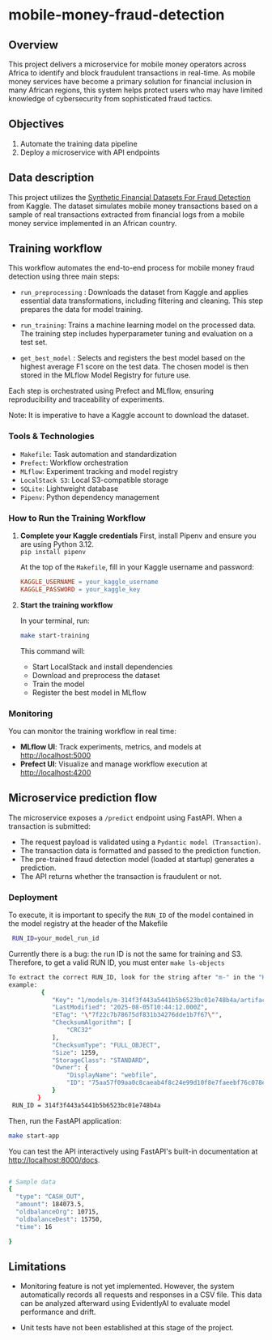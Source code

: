 # mobile-money-fraud-detection

## Overview
This project delivers a microservice for mobile money operators across Africa to identify and block fraudulent transactions in real-time. As mobile money services have become a primary solution for financial inclusion in many African regions, this system helps protect users who may have limited knowledge of cybersecurity from sophisticated fraud tactics.

## Objectives
1. Automate the training data pipeline
2. Deploy a microservice with API endpoints

## Data description 

This project utilizes the [Synthetic Financial Datasets For Fraud Detection](https://www.kaggle.com/datasets/ealaxi/paysim1/data) from Kaggle. The dataset simulates mobile money transactions based on a sample of real transactions extracted from financial logs from a mobile money service implemented in an African country.

## Training workflow 

This workflow automates the end-to-end process for mobile money fraud detection using three main steps:

- `run_preprocessing` : 
Downloads the dataset from Kaggle and applies essential data transformations, including filtering and cleaning. This step prepares the data for model training.

- `run_training`:
Trains a machine learning model on the processed data. The training step includes hyperparameter tuning and evaluation on a test set.

- `get_best_model` : 
Selects and registers the best model based on the highest average F1 score on the test data. The chosen model is then stored in the MLflow Model Registry for future use.

Each step is orchestrated using Prefect and MLflow, ensuring reproducibility and traceability of experiments.

Note: It is imperative to have a Kaggle account to download the dataset.

### Tools & Technologies

- `Makefile`: Task automation and standardization 
- `Prefect`: Workflow orchestration
- `MLflow`: Experiment tracking and model registry
- `LocalStack S3`: Local S3-compatible storage
- `SQLite`: Lightweight database
- `Pipenv`: Python dependency management


### How to Run the Training Workflow

1. **Complete your Kaggle credentials**
    First, install Pipenv and ensure you are using Python 3.12.   
    `pip install pipenv`

   At the top of the `Makefile`, fill in your Kaggle username and password:
   ```makefile
   KAGGLE_USERNAME = your_kaggle_username
   KAGGLE_PASSWORD = your_kaggle_key
   ```

2. **Start the training workflow**

   In your terminal, run:
   ```bash
   make start-training
   ```


   This command will:
   - Start LocalStack and install dependencies
   - Download and preprocess the dataset
   - Train the model
   - Register the best model in MLflow

### Monitoring

You can monitor the training workflow in real time:
- **MLflow UI**: Track experiments, metrics, and models at [http://localhost:5000](http://localhost:5000)
- **Prefect UI**: Visualize and manage workflow execution at [http://localhost:4200](http://localhost:4200)


## Microservice prediction flow 

The microservice exposes a `/predict` endpoint using FastAPI. When a transaction is submitted:

- The request payload is validated using a `Pydantic model (Transaction)`.
- The transaction data is formatted and passed to the prediction function.
- The pre-trained fraud detection model (loaded at startup) generates a prediction.
- The API returns whether the transaction is fraudulent or not.

### Deployment

To execute, it is important to specify the `RUN_ID` of the model contained in the model registry at the header of the Makefile

```bash
 RUN_ID=your_model_run_id
```

Currently there is a bug: the run ID is not the same for training and S3. Therefore, to get a valid RUN ID, you must enter `make ls-objects`


```bash
To extract the correct RUN_ID, look for the string after "m-" in the "Key" field from the output of make ls-objects.
example: 
         {
            "Key": "1/models/m-314f3f443a5441b5b6523bc01e748b4a/artifacts/MLmodel",
            "LastModified": "2025-08-05T10:44:12.000Z",
            "ETag": "\"7f22c7b78675df831b34276dde1b7f67\"",
            "ChecksumAlgorithm": [
                "CRC32"
            ],
            "ChecksumType": "FULL_OBJECT",
            "Size": 1259,
            "StorageClass": "STANDARD",
            "Owner": {
                "DisplayName": "webfile",
                "ID": "75aa57f09aa0c8caeab4f8c24e99d10f8e7faeebf76c078efc7c6caea54ba06a"
            }
        }
 RUN_ID = 314f3f443a5441b5b6523bc01e748b4a
```



Then, run the FastAPI application:

```bash
make start-app
```

You can test the API interactively using FastAPI's built-in documentation at [http://localhost:8000/docs](http://localhost:8000/docs).


```bash

# Sample data
{
  "type": "CASH_OUT",
  "amount": 184073.5,
  "oldbalanceOrg": 10715,
  "oldbalanceDest": 15750,
  "time": 16

}
```
## Limitations

- Monitoring feature is not yet implemented. However, the system automatically records all requests and responses in a CSV file. This data can be analyzed afterward using EvidentlyAI to evaluate model performance and drift.

- Unit tests have not been established at this stage of the project.